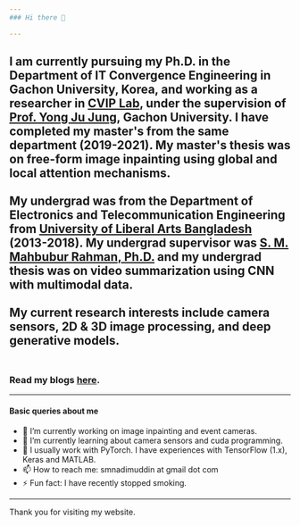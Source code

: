 ```yaml
---
### Hi there 👋

---
```

I am currently pursuing my Ph.D. in the Department of IT Convergence Engineering in Gachon University, Korea, and working as a researcher in [CVIP Lab](https://sites.google.com/site/gachoncvip/home), under the supervision of [Prof. Yong Ju Jung](https://sites.google.com/site/coolyjjung/), Gachon University. I have completed my master's from the same department (2019-2021). My master's thesis was on free-form image inpainting using global and local attention mechanisms.
<br><br>
My undergrad was from the Department of Electronics and Telecommunication Engineering from [University of Liberal Arts Bangladesh](https://ulab.edu.bd/) (2013-2018). My undergrad supervisor was [S. M. Mahbubur Rahman, Ph.D.](https://mahbubur.buet.ac.bd/) and my undergrad thesis was on video summarization using CNN with multimodal data.
<br><br>
My current research interests include camera sensors, 2D & 3D image processing, and deep generative models. 
<br><br>
---

### Read my blogs [here](/blogs/blog_lists.md).

----
#### Basic queries about me 

- 🔭 I’m currently working on image inpainting and event cameras.
- 🌱 I’m currently learning about camera sensors and cuda programming.
- 💬 I usually work with PyTorch. I have experiences with TensorFlow (1.x), Keras and MATLAB. 
- 📫 How to reach me: smnadimuddin at gmail dot com
- ⚡ Fun fact: I have recently stopped smoking. 

---

Thank you for visiting my website. 
